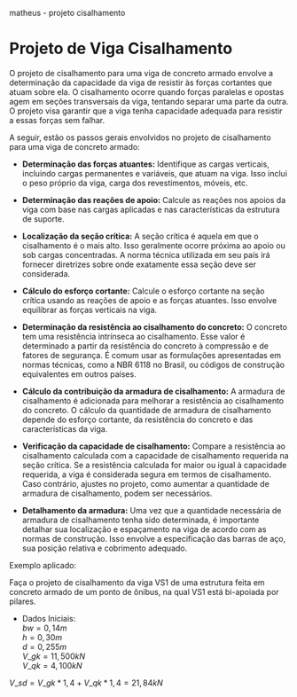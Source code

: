 matheus - projeto cisalhamento  

# Projeto de Viga Cisalhamento  

O projeto de cisalhamento para uma viga de concreto armado envolve a determinação da capacidade da viga de resistir às forças cortantes que atuam sobre ela. O cisalhamento ocorre quando forças paralelas e opostas agem em seções transversais da viga, tentando separar uma parte da outra. O projeto visa garantir que a viga tenha capacidade adequada para resistir a essas forças sem falhar.  

A seguir, estão os passos gerais envolvidos no projeto de cisalhamento para uma viga de concreto armado:  

* **Determinação das forças atuantes:** Identifique as cargas verticais, incluindo cargas permanentes e variáveis, que atuam na viga. Isso inclui o peso próprio da viga, carga dos revestimentos, móveis, etc.  

* **Determinação das reações de apoio:** Calcule as reações nos apoios da viga com base nas cargas aplicadas e nas características da estrutura de suporte.  

* **Localização da seção crítica:** A seção crítica é aquela em que o cisalhamento é o mais alto. Isso geralmente ocorre próxima ao apoio ou sob cargas concentradas. A norma técnica utilizada em seu país irá fornecer diretrizes sobre onde exatamente essa seção deve ser considerada.  

* **Cálculo do esforço cortante:** Calcule o esforço cortante na seção crítica usando as reações de apoio e as forças atuantes. Isso envolve equilibrar as forças verticais na viga.  

* **Determinação da resistência ao cisalhamento do concreto:** O concreto tem uma resistência intrínseca ao cisalhamento. Esse valor é determinado a partir da resistência do concreto à compressão e de fatores de segurança. É comum usar as formulações apresentadas em normas técnicas, como a NBR 6118 no Brasil, ou códigos de construção equivalentes em outros países.  

* **Cálculo da contribuição da armadura de cisalhamento:** A armadura de cisalhamento é adicionada para melhorar a resistência ao cisalhamento do concreto. O cálculo da quantidade de armadura de cisalhamento depende do esforço cortante, da resistência do concreto e das características da viga.  

* **Verificação da capacidade de cisalhamento:** Compare a resistência ao cisalhamento calculada com a capacidade de cisalhamento requerida na seção crítica. Se a resistência calculada for maior ou igual à capacidade requerida, a viga é considerada segura em termos de cisalhamento. Caso contrário, ajustes no projeto, como aumentar a quantidade de armadura de cisalhamento, podem ser necessários.  

* **Detalhamento da armadura:** Uma vez que a quantidade necessária de armadura de cisalhamento tenha sido determinada, é importante detalhar sua localização e espaçamento na viga de acordo com as normas de construção. Isso envolve a especificação das barras de aço, sua posição relativa e cobrimento adequado.  

Exemplo aplicado:  

Faça o projeto de cisalhamento da viga VS1 de uma estrutura feita em concreto armado de um ponto de ônibus, na qual VS1 está bi-apoiada por pilares.

* Dados Iniciais:  
$bw = 0,14 m$  
$h = 0,30 m$  
$d = 0,255 m$  
$V\_{gk} = 11,500 kN$  
$V\_{qk} = 4,100 kN$  

$V\_{sd} = V\_{gk}*1,4+V\_{qk}*1,4 = 21,84 kN$
